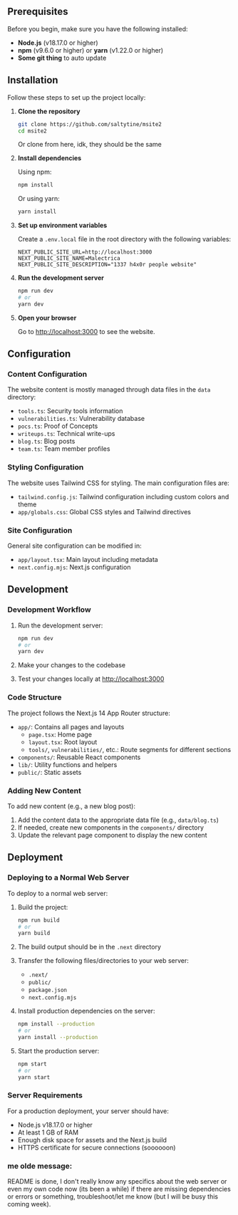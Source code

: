 ## Prerequisites

Before you begin, make sure you have the following installed:

- **Node.js** (v18.17.0 or higher)
- **npm** (v9.6.0 or higher) or **yarn** (v1.22.0 or higher)
- **Some git thing** to auto update

## Installation

Follow these steps to set up the project locally:

1. **Clone the repository**

   ```bash
   git clone https://github.com/saltytine/msite2
   cd msite2
   ```
   Or clone from here, idk, they should be the same

2. **Install dependencies**

   Using npm:
   ```bash
   npm install
   ```

   Or using yarn:
   ```bash
   yarn install
   ```

3. **Set up environment variables**

   Create a `.env.local` file in the root directory with the following variables:
   ```
   NEXT_PUBLIC_SITE_URL=http://localhost:3000
   NEXT_PUBLIC_SITE_NAME=Malectrica
   NEXT_PUBLIC_SITE_DESCRIPTION="1337 h4x0r people website"
   ```

4. **Run the development server**

   ```bash
   npm run dev
   # or
   yarn dev
   ```

5. **Open your browser**

   Go to [http://localhost:3000](http://localhost:3000) to see the website.

## Configuration

### Content Configuration

The website content is mostly managed through data files in the `data` directory:

- `tools.ts`: Security tools information
- `vulnerabilities.ts`: Vulnerability database
- `pocs.ts`: Proof of Concepts
- `writeups.ts`: Technical write-ups
- `blog.ts`: Blog posts
- `team.ts`: Team member profiles

### Styling Configuration

The website uses Tailwind CSS for styling. The main configuration files are:

- `tailwind.config.js`: Tailwind configuration including custom colors and theme
- `app/globals.css`: Global CSS styles and Tailwind directives

### Site Configuration

General site configuration can be modified in:

- `app/layout.tsx`: Main layout including metadata
- `next.config.mjs`: Next.js configuration

## Development

### Development Workflow

1. Run the development server:
   ```bash
   npm run dev
   # or
   yarn dev
   ```

2. Make your changes to the codebase

3. Test your changes locally at [http://localhost:3000](http://localhost:3000)

### Code Structure

The project follows the Next.js 14 App Router structure:

- `app/`: Contains all pages and layouts
  - `page.tsx`: Home page
  - `layout.tsx`: Root layout
  - `tools/`, `vulnerabilities/`, etc.: Route segments for different sections
- `components/`: Reusable React components
- `lib/`: Utility functions and helpers
- `public/`: Static assets

### Adding New Content

To add new content (e.g., a new blog post):

1. Add the content data to the appropriate data file (e.g., `data/blog.ts`)
2. If needed, create new components in the `components/` directory
3. Update the relevant page component to display the new content

## Deployment

### Deploying to a Normal Web Server

To deploy to a normal web server:

1. Build the project:
   ```bash
   npm run build
   # or
   yarn build
   ```

2. The build output should be in the `.next` directory

3. Transfer the following files/directories to your web server:
   - `.next/`
   - `public/`
   - `package.json`
   - `next.config.mjs`

4. Install production dependencies on the server:
   ```bash
   npm install --production
   # or
   yarn install --production
   ```

5. Start the production server:
   ```bash
   npm start
   # or
   yarn start
   ```

### Server Requirements

For a production deployment, your server should have:

- Node.js v18.17.0 or higher
- At least 1 GB of RAM
- Enough disk space for assets and the Next.js build
- HTTPS certificate for secure connections (soooooon)

### me olde message:

README is done, I don't really know any specifics about the web server or even my own code now (its been a while) if there are missing dependencies or errors or something, troubleshoot/let me know (but I will be busy this coming week). 

